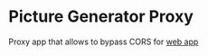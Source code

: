 # Picture Generator Proxy

Proxy app that allows to bypass CORS for [web app](https://github.com/KirillSmirnow/picture-generator)
